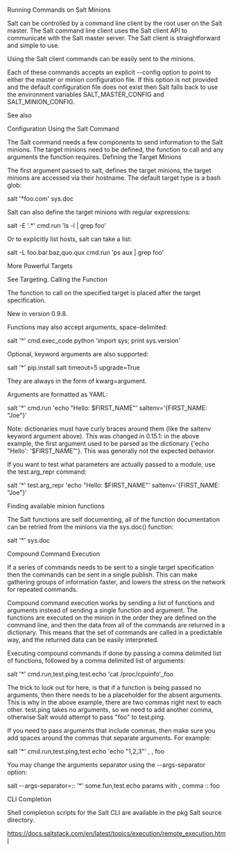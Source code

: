 #
Running Commands on Salt Minions

Salt can be controlled by a command line client by the root user on the Salt master. The Salt command line client uses the Salt client API to communicate with the Salt master server. The Salt client is straightforward and simple to use.

Using the Salt client commands can be easily sent to the minions.

Each of these commands accepts an explicit --config option to point to either the master or minion configuration file. If this option is not provided and the default configuration file does not exist then Salt falls back to use the environment variables SALT_MASTER_CONFIG and SALT_MINION_CONFIG.

See also

Configuration
Using the Salt Command

The Salt command needs a few components to send information to the Salt minions. The target minions need to be defined, the function to call and any arguments the function requires.
Defining the Target Minions

The first argument passed to salt, defines the target minions, the target minions are accessed via their hostname. The default target type is a bash glob:

salt '*foo.com' sys.doc

Salt can also define the target minions with regular expressions:

salt -E '.*' cmd.run 'ls -l | grep foo'

Or to explicitly list hosts, salt can take a list:

salt -L foo.bar.baz,quo.qux cmd.run 'ps aux | grep foo'

More Powerful Targets

See Targeting.
Calling the Function

The function to call on the specified target is placed after the target specification.

New in version 0.9.8.

Functions may also accept arguments, space-delimited:

salt '*' cmd.exec_code python 'import sys; print sys.version'

Optional, keyword arguments are also supported:

salt '*' pip.install salt timeout=5 upgrade=True

They are always in the form of kwarg=argument.

Arguments are formatted as YAML:

salt '*' cmd.run 'echo "Hello: $FIRST_NAME"' saltenv='{FIRST_NAME: "Joe"}'

Note: dictionaries must have curly braces around them (like the saltenv keyword argument above). This was changed in 0.15.1: in the above example, the first argument used to be parsed as the dictionary {'echo "Hello': '$FIRST_NAME"'}. This was generally not the expected behavior.

If you want to test what parameters are actually passed to a module, use the test.arg_repr command:

salt '*' test.arg_repr 'echo "Hello: $FIRST_NAME"' saltenv='{FIRST_NAME: "Joe"}'

Finding available minion functions

The Salt functions are self documenting, all of the function documentation can be retried from the minions via the sys.doc() function:

salt '*' sys.doc

Compound Command Execution

If a series of commands needs to be sent to a single target specification then the commands can be sent in a single publish. This can make gathering groups of information faster, and lowers the stress on the network for repeated commands.

Compound command execution works by sending a list of functions and arguments instead of sending a single function and argument. The functions are executed on the minion in the order they are defined on the command line, and then the data from all of the commands are returned in a dictionary. This means that the set of commands are called in a predictable way, and the returned data can be easily interpreted.

Executing compound commands if done by passing a comma delimited list of functions, followed by a comma delimited list of arguments:

salt '*' cmd.run,test.ping,test.echo 'cat /proc/cpuinfo',,foo

The trick to look out for here, is that if a function is being passed no arguments, then there needs to be a placeholder for the absent arguments. This is why in the above example, there are two commas right next to each other. test.ping takes no arguments, so we need to add another comma, otherwise Salt would attempt to pass "foo" to test.ping.

If you need to pass arguments that include commas, then make sure you add spaces around the commas that separate arguments. For example:

salt '*' cmd.run,test.ping,test.echo 'echo "1,2,3"' , , foo

You may change the arguments separator using the --args-separator option:

salt --args-separator=:: '*' some.fun,test.echo params with , comma :: foo

CLI Completion

Shell completion scripts for the Salt CLI are available in the pkg Salt source directory.

https://docs.saltstack.com/en/latest/topics/execution/remote_execution.html
